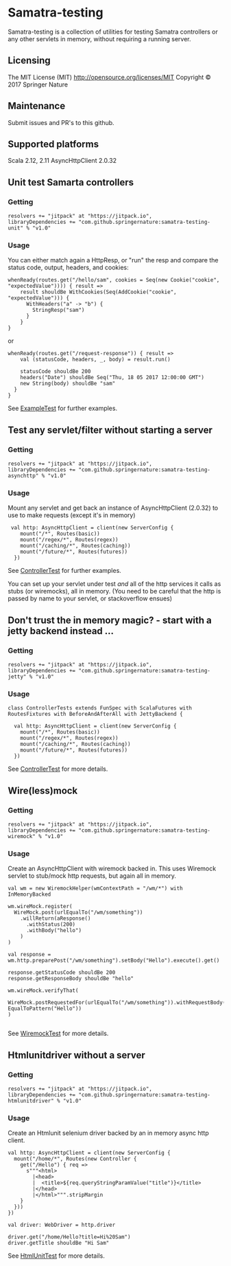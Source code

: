 # Samatra-testing

Samatra-testing is a collection of utilities for testing Samatra controllers or any other servlets in memory, without requiring a running server. 

## Licensing
The MIT License (MIT) http://opensource.org/licenses/MIT
Copyright © 2017 Springer Nature

## Maintenance
Submit issues and PR's to this github.

## Supported platforms

Scala 2.12, 2.11
AsyncHttpClient 2.0.32

## Unit test Samarta controllers

### Getting
```
resolvers += "jitpack" at "https://jitpack.io",
libraryDependencies += "com.github.springernature:samatra-testing-unit" % "v1.0"
```

### Usage
You can either match again a HttpResp, or "run" the resp and compare the status code, output, headers, and cookies:

```
whenReady(routes.get("/hello/sam", cookies = Seq(new Cookie("cookie", "expectedValue")))) { result =>
    result shouldBe WithCookies(Seq(AddCookie("cookie", "expectedValue"))) {
      WithHeaders("a" -> "b") {
        StringResp("sam")
      }
    }
}
```
or
```
whenReady(routes.get("/request-response")) { result =>
    val (statusCode, headers, _, body) = result.run()
    
    statusCode shouldBe 200
    headers("Date") shouldBe Seq("Thu, 18 05 2017 12:00:00 GMT")
    new String(body) shouldBe "sam"
  }
}
```
See [ExampleTest](samatra-testing-unit/src/test/scala/com/springer/samatra/testing/unit/ExampleTest.scala) for further examples.

## Test any servlet/filter without starting a server

### Getting
```
resolvers += "jitpack" at "https://jitpack.io",
libraryDependencies += "com.github.springernature:samatra-testing-asynchttp" % "v1.0"
```

### Usage

Mount any servlet and get back an instance of AsyncHttpClient (2.0.32) to use to make requests (except it's in memory)

```
 val http: AsyncHttpClient = client(new ServerConfig {
    mount("/*", Routes(basic))
    mount("/regex/*", Routes(regex))
    mount("/caching/*", Routes(caching))
    mount("/future/*", Routes(futures))
  })
```

See [ControllerTest](samatra-testing-asynchttp/src/test/scala/com/springer/samatra/testing/asynchttp/ControllerTests.scala) for further examples. 

You can set up your servlet under test _and_ all of the http services it calls as stubs (or wiremocks), all in memory.
(You need to be careful that the http is passed by name to your servlet, or stackoverflow ensues)

## Don't trust the in memory magic? - start with a jetty backend instead ...

### Getting
```
resolvers += "jitpack" at "https://jitpack.io",
libraryDependencies += "com.github.springernature:samatra-testing-jetty" % "v1.0"
```

### Usage

```
class ControllerTests extends FunSpec with ScalaFutures with RoutesFixtures with BeforeAndAfterAll with JettyBackend {

  val http: AsyncHttpClient = client(new ServerConfig {
    mount("/*", Routes(basic))
    mount("/regex/*", Routes(regex))
    mount("/caching/*", Routes(caching))
    mount("/future/*", Routes(futures))
  })
```

See [ControllerTest](samatra-testing/blob/master/samatra-testing-jetty/src/test/scala/com/springer/samatra/testing/servlet/ControllerTests.scala) for more details.

## Wire(less)mock

### Getting
```
resolvers += "jitpack" at "https://jitpack.io",
libraryDependencies += "com.github.springernature:samatra-testing-wiremock" % "v1.0"
```

### Usage

Create an AsyncHttpClient with wiremock backed in. This uses Wiremock servlet to stub/mock http requests, but again all in memory.

```
val wm = new WiremockHelper(wmContextPath = "/wm/*") with InMemoryBacked

wm.wireMock.register(
  WireMock.post(urlEqualTo("/wm/something"))
    .willReturn(aResponse()
      .withStatus(200)
      .withBody("hello")
    )
)

val response = wm.http.preparePost("/wm/something").setBody("Hello").execute().get()

response.getStatusCode shouldBe 200
response.getResponseBody shouldBe "hello"

wm.wireMock.verifyThat(
  WireMock.postRequestedFor(urlEqualTo("/wm/something")).withRequestBody(new EqualToPattern("Hello"))
)
    
```

See [WiremockTest](samatra-testing-wiremock/src/test/scala/com/springer/samatra/testing/wiremock/WiremockTest.scala) for more details.

## Htmlunitdriver without a server

### Getting
```
resolvers += "jitpack" at "https://jitpack.io",
libraryDependencies += "com.github.springernature:samatra-testing-htmlunitdriver" % "v1.0"
```

### Usage

Create an Htmlunit selenium driver backed by an in memory async http client.

```
val http: AsyncHttpClient = client(new ServerConfig {
  mount("/home/*", Routes(new Controller {
    get("/Hello") { req =>
      s"""<html>
        |<head>
        |  <title>${req.queryStringParamValue("title")}</title>
        |</head>
        |</html>""".stripMargin
    }
  }))
})

val driver: WebDriver = http.driver

driver.get("/home/Hello?title=Hi%20Sam")
driver.getTitle shouldBe "Hi Sam"

```

See [HtmlUnitTest](samatra-testing-htmlunitdriver/src/test/scala/com/springer/samatra/testing/webdriver/HtmlUnitTest.scala) for more details.
